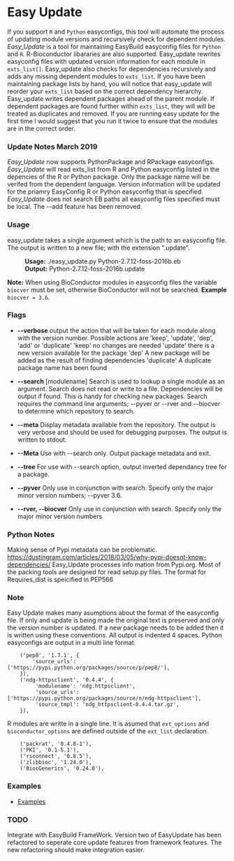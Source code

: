# Easy Update
If you support `R` and `Python` easyconfigs, this tool will automate the process of updating
module versions and recursively check for dependent modules. *Easy_Update* is a tool for maintaining EasyBuild
easyconfig files for `Python` and `R`. R-Bioconductor libararies are also supported. Easy_update rewrites easyconfig
files with updated version information for each module in `exts_list[]`. Easy_update also checks
for dependencies recursively and adds any missing dependent modules to `exts_list`.  If you have
been maintaining package lists by hand, you will notice that easy_update will reorder your 
`exts_list` based on the correct dependency hierarchy.
Easy_update writes dependent packages ahead of the parent module.  If dependent
packages are found further within `exts_list`, they will will be treated as 
duplicates and removed.  If you are running easy update for the first time I would 
suggest that you run it twice to ensure that the modules are in the correct order. 

### Update Notes March 2019
*Easy_Update* now supports PythonPackage and RPackage easyconfigs. *Easy_Update* will read exts_list from
R and Python easyconfig listed in the depencies of the R or Python package. Only the package name will
be verifed from the dependent language. Version information will be updated for the priamry EasyConfig 
R or Python easyconfig that is specified. *Easy_Update* does not search EB paths all easyconfig files
specified must be local. The --add feature has been removed.

### Usage
easy_update takes a single argument which is the path to an easyconfig file. The output is written to a new file;
with the extension ".update".

<dl>
  <dd><b>Usage:</b> ./easy_update.py Python-2.7.12-foss-2016b.eb</dd>
  <dd><b>Output:</b> Python-2.7.12-foss-2016b.update</dd>
</dl>

**Note:** When using BioConductor modules in easyconfig files the variable ``biocver`` must be set, otherwise
BioConductor will not be searched. **Example** ``biocver = 3.6``.

### Flags

* **--verbose** output the action that will be taken for each module along with the version number.
    Possible actions are 'keep', 'update', 'dep', 'add' or 'duplicate'
    'keep' no changes are needed
    'update' there is a new version available for the package
    'dep' A new package will be added as the result of finding dependencies
    'duplicate'  A duplicate package name has been found

* **--search** [modulename] Search is used to lookup a single module as an argument.  Search does not read or write to a file. Dependencies will be output if found. This is handy for checking new packages.
Search requires the command line arguments; --pyver or --rver and --biocver to determine which repository to search.

* **--meta** Display metadata available from the repository.  The output is very verbose and should be used for debugging purposes. The output is written to stdout.

* **--Meta** Use with --search only. Output package metadata and exit.

* **--tree** For use with --search option, output inverted dependancy tree for a package.
 
* **--pyver**  Only use in conjunction with search.  Specify only the major minor version numbers; --pyver 3.6.

* **--rver, --biocver** Only use in conjunction with search.  Specify only the major minor version numbers

### Python Notes
Making sense of Pypi metadata can be problematic. 
https://dustingram.com/articles/2018/03/05/why-pypi-doesnt-know-dependencies/
Easy_Update processes info mation from Pypi.org. Most of the packing tools are designed
for read setup.py files. The format for Requires_dist is speicified in PEP566

### Note
Easy Update makes many asumptions about the format of the easyconfig file. If
only and update is being made the original text is preserved and only the
version number is updated.  If a new package needs to be added then it is written
using these conventions. All output is indented 4 spaces. Python easyconfigs are
output in a multi line format.
```
    ('pep8', '1.7.1', {
        'source_urls': ['https://pypi.python.org/packages/source/p/pep8/'],
    }),
    ('ndg-httpsclient', '0.4.4', {
         'modulename': 'ndg.httpsclient',
         'source_urls': ['https://pypi.python.org/packages/source/n/ndg-httpsclient'],
         'source_tmpl': 'ndg_httpsclient-0.4.4.tar.gz',
    }),
```
R modules are writte in a single line.  It is asumed that `ext_options` 
and `bioconductor_options` are 
defined outside of the `ext_list` declaration.
```
    ('packrat', '0.4.8-1'),
    ('PKI', '0.1-5.1'),
    ('rsconnect', '0.8.5'),
    ('zlibbioc', '1.24.0'),
    ('BiocGenerics', '0.24.0'),
```

### Examples
 * [Examples](Examples.md)

### TODO
Integrate with EasyBuild FrameWork. Version two of EasyUpdate has been refactored to 
seperate core update features from framework features. The new refactoring should 
make integration easier.
